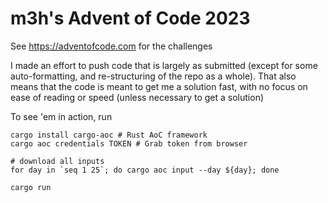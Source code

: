 # m3h's Advent of Code 2023

See https://adventofcode.com for the challenges

I made an effort to push code that is largely as submitted (except for some auto-formatting, and re-structuring of the repo as a whole).
That also means that the code is meant to get me a solution fast, with no focus on ease of reading or speed (unless necessary to get a solution)

To see 'em in action, run 
```
cargo install cargo-aoc # Rust AoC framework
cargo aoc credentials TOKEN # Grab token from browser

# download all inputs
for day in `seq 1 25`; do cargo aoc input --day ${day}; done

cargo run
```
